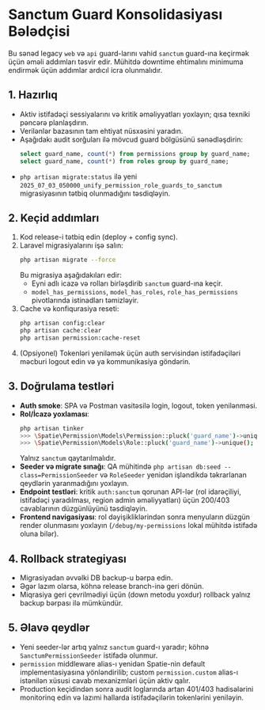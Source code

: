 # Sanctum Guard Konsolidasiyası Bələdçisi

Bu sənəd legacy `web` və `api` guard-larını vahid `sanctum` guard-ına keçirmək üçün əməli addımları təsvir edir. Mühitdə downtime ehtimalını minimuma endirmək üçün addımlar ardıcıl icra olunmalıdır.

## 1. Hazırlıq
- Aktiv istifadəçi sessiyalarını və kritik əməliyyatları yoxlayın; qısa texniki pəncərə planlaşdırın.
- Verilənlər bazasının tam ehtiyat nüsxəsini yaradın.
- Aşağıdakı audit sorğuları ilə mövcud guard bölgüsünü sənədləşdirin:
  ```sql
  select guard_name, count(*) from permissions group by guard_name;
  select guard_name, count(*) from roles group by guard_name;
  ```
- `php artisan migrate:status` ilə yeni `2025_07_03_050000_unify_permission_role_guards_to_sanctum` migrasiyasının tətbiq olunmadığını təsdiqləyin.

## 2. Keçid addımları
1. Kod release-i tətbiq edin (deploy + config sync).
2. Laravel migrasiyalarını işə salın:
   ```bash
   php artisan migrate --force
   ```
   Bu migrasiya aşağıdakıları edir:
   - Eyni adlı icazə və rolları birləşdirib `sanctum` guard-ına keçir.
   - `model_has_permissions`, `model_has_roles`, `role_has_permissions` pivotlarında istinadları təmizləyir.
3. Cache və konfiqurasiya reseti:
   ```bash
   php artisan config:clear
   php artisan cache:clear
   php artisan permission:cache-reset
   ```
4. (Opsiyonel) Tokenləri yeniləmək üçün auth servisindən istifadəçiləri məcburi logout edin və ya kommunikasiya göndərin.

## 3. Doğrulama testləri
- **Auth smoke**: SPA və Postman vasitəsilə login, logout, token yenilənməsi.
- **Rol/İcazə yoxlaması**:
  ```bash
  php artisan tinker
  >>> \Spatie\Permission\Models\Permission::pluck('guard_name')->unique();
  >>> \Spatie\Permission\Models\Role::pluck('guard_name')->unique();
  ```
  Yalnız `sanctum` qaytarılmalıdır.
- **Seeder və migrate sınağı**: QA mühitində `php artisan db:seed --class=PermissionSeeder` və `RoleSeeder` yenidən işləndikdə təkrarlanan qeydlərin yaranmadığını yoxlayın.
- **Endpoint testləri**: kritik `auth:sanctum` qorunan API-lər (rol idarəçiliyi, istifadəçi yaradılması, region admin əməliyyatları) üçün 200/403 cavablarının düzgünlüyünü təsdiqləyin.
- **Frontend navigasiyası**: rol dəyişikliklərindən sonra menyuların düzgün render olunmasını yoxlayın (`/debug/my-permissions` lokal mühitdə istifadə oluna bilər).

## 4. Rollback strategiyası
- Migrasiyadan əvvəlki DB backup-u bərpa edin.
- Əgər lazım olarsa, köhnə release branch-inə geri dönün.
- Miqrasiya geri çevrilmədiyi üçün (down metodu yoxdur) rollback yalnız backup bərpası ilə mümkündür.

## 5. Əlavə qeydlər
- Yeni seeder-lər artıq yalnız `sanctum` guard-ı yaradır; köhnə `SanctumPermissionSeeder` istifadə olunmur.
- `permission` middleware alias-ı yenidən Spatie-nin default implementasiyasına yönləndirilib; custom `permission.custom` alias-ı istənilən xüsusi cavab mexanizmləri üçün aktiv qalır.
- Production keçidindən sonra audit loglarında artan 401/403 hadisələrini monitorinq edin və lazımi hallarda istifadəçilərin tokenlərini yeniləyin.
